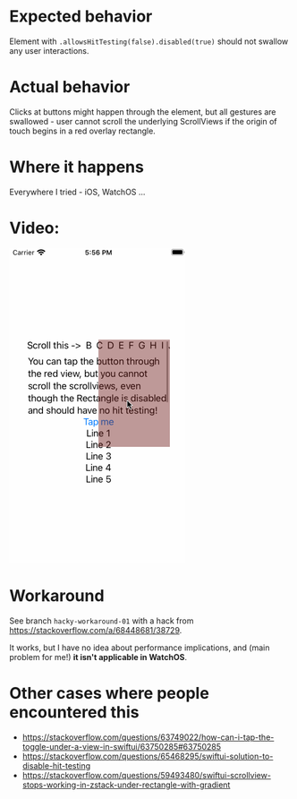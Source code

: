 # Expected behavior

Element with `.allowsHitTesting(false).disabled(true)` should not swallow any user interactions.

# Actual behavior

Clicks at buttons might happen through the element, but all gestures are swallowed - user cannot scroll the underlying ScrollViews if the origin of touch begins in a red overlay rectangle.

# Where it happens

Everywhere I tried - iOS, WatchOS ...

# Video:

![Image of problem](swiftui-scrollview-fail.gif)

# Workaround

See branch `hacky-workaround-01` with a hack from https://stackoverflow.com/a/68448681/38729.

It works, but I have no idea about performance implications, and (main problem for me!) **it isn't applicable in WatchOS**.

# Other cases where people encountered this

- https://stackoverflow.com/questions/63749022/how-can-i-tap-the-toggle-under-a-view-in-swiftui/63750285#63750285
- https://stackoverflow.com/questions/65468295/swiftui-solution-to-disable-hit-testing
- https://stackoverflow.com/questions/59493480/swiftui-scrollview-stops-working-in-zstack-under-rectangle-with-gradient